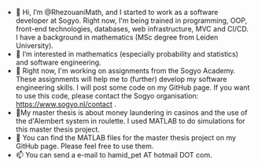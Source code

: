 - 👋 Hi, I’m @RhezouaniMath, and I started to work as a software developer at Sogyo. Right now, I'm being trained in programming, OOP, front-end technologies, databases, web infrastructure, MVC and CI/CD. I have a background in mathematics (MSc degree from Leiden University).
- 👀 I’m interested in mathematics (especially probability and statistics) and software engineering.
- 🌱 Right now, I'm working on assignments from the Sogyo Academy. These assignments will help me to (further) develop my software engineering skills. I will post some code on my GitHub page. If you want to use this code, please contact the Sogyo organisation: https://www.sogyo.nl/contact .
- 🌱My master thesis is about money laundering in casinos and the use of the d'Alembert system in roulette. I used MATLAB to do simulations for this master thesis project.
- 💞️ You can find the MATLAB files for the master thesis project on my GitHub page. Please feel free to use them. 
- 📫 You can send a e-mail to hamid_pet AT hotmail DOT com.
<!---
RhezouaniMath/RhezouaniMath is a ✨ special ✨ repository because its `README.md` (this file) appears on your GitHub profile.
You can click the Preview link to take a look at your changes.
--->

